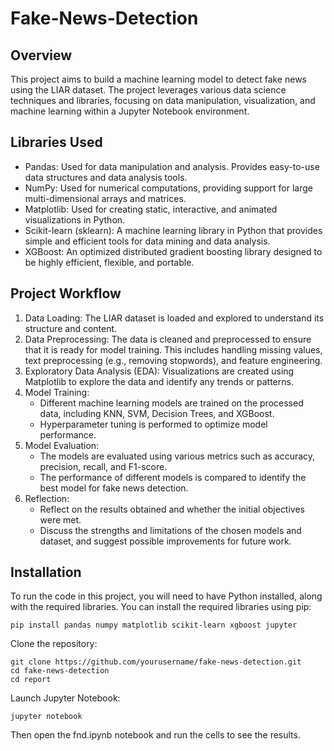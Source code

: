 # Fake-News-Detection

## Overview

This project aims to build a machine learning model to detect fake news using the LIAR dataset. The project leverages various data science techniques and libraries, focusing on data manipulation, visualization, and machine learning within a Jupyter Notebook environment.

## Libraries Used

- Pandas: Used for data manipulation and analysis. Provides easy-to-use data structures and data analysis tools.
- NumPy: Used for numerical computations, providing support for large multi-dimensional arrays and matrices.
- Matplotlib: Used for creating static, interactive, and animated visualizations in Python.
- Scikit-learn (sklearn): A machine learning library in Python that provides simple and efficient tools for data mining and data analysis.
- XGBoost: An optimized distributed gradient boosting library designed to be highly efficient, flexible, and portable.

## Project Workflow

1. Data Loading: The LIAR dataset is loaded and explored to understand its structure and content.
2. Data Preprocessing: The data is cleaned and preprocessed to ensure that it is ready for model training. This includes handling missing values, text preprocessing (e.g., removing stopwords), and feature engineering.
3. Exploratory Data Analysis (EDA): Visualizations are created using Matplotlib to explore the data and identify any trends or patterns.
4. Model Training:
    - Different machine learning models are trained on the processed data, including KNN, SVM, Decision Trees, and XGBoost.
    - Hyperparameter tuning is performed to optimize model performance.
5. Model Evaluation:
    - The models are evaluated using various metrics such as accuracy, precision, recall, and F1-score.
    - The performance of different models is compared to identify the best model for fake news detection.
6. Reflection:
    - Reflect on the results obtained and whether the initial objectives were met.
    - Discuss the strengths and limitations of the chosen models and dataset, and suggest possible improvements for future work.

## Installation

To run the code in this project, you will need to have Python installed, along with the required libraries. You can install the required libraries using pip:

```
pip install pandas numpy matplotlib scikit-learn xgboost jupyter
```

Clone the repository:

```
git clone https://github.com/yourusername/fake-news-detection.git
cd fake-news-detection
cd report
```

Launch Jupyter Notebook:

```
jupyter notebook
```

Then open the fnd.ipynb notebook and run the cells to see the results.
